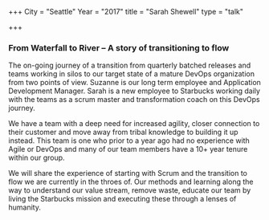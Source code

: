 +++
City = "Seattle"
Year = "2017"
title = "Sarah Shewell"
type = "talk"

+++


<div class="span-15  ">
  <div class="span-15  last ">
  <h3>
  From Waterfall to River – A story of transitioning to flow
</h3>



The on-going journey of a transition from quarterly batched releases and teams working in silos to our target state of a mature DevOps organization from two points of view.  Suzanne is our long term employee and Application Development Manager. Sarah is a new employee to Starbucks working daily with the teams as a scrum master and transformation coach on this DevOps journey.

We have a team with a deep need for increased agility, closer connection to their customer and move away from tribal knowledge to building it up instead. This team is one who prior to a year ago had no experience with Agile or DevOps and many of our team members have a 10+ year tenure within our group.  

We will share the experience of starting with Scrum and the transition to flow we are currently in the throes of. Our methods and learning along the way to understand our value stream, remove waste, educate our team by living the Starbucks mission and executing these through a lenses of humanity.

  </div>
</div>
